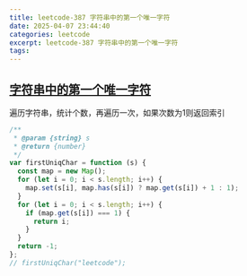 ```yaml
---
title: leetcode-387 字符串中的第一个唯一字符
date: 2025-04-07 23:44:40
categories: leetcode
excerpt: leetcode-387 字符串中的第一个唯一字符
tags:
---
```


## [字符串中的第一个唯一字符](https://leetcode.cn/problems/first-unique-character-in-a-string/description/)

遍历字符串，统计个数，再遍历一次，如果次数为1则返回索引

```js
/**
 * @param {string} s
 * @return {number}
 */
var firstUniqChar = function (s) {
  const map = new Map();
  for (let i = 0; i < s.length; i++) {
    map.set(s[i], map.has(s[i]) ? map.get(s[i]) + 1 : 1);
  }
  for (let i = 0; i < s.length; i++) {
    if (map.get(s[i]) === 1) {
      return i;
    }
  }
  return -1;
};
// firstUniqChar("leetcode");
```
